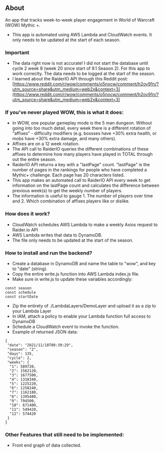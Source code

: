 ## About

An app that tracks week-to-week player engagement in World of Warcraft (WOW) Mythic +.

- This app is automated using AWS Lambda and CloudWatch events. It only needs to be updated at the start of each season.

### Important

- The data right now is not accurate! I did not start the database until cycle 2 week 8 (week 20 since start of 9.1 Season 2). For this app to work correclty. The data needs to be logged at the start of the season.
- I learned about the RaiderIO API through this Reddit post: [https://www.reddit.com/r/wow/comments/o5nocw/comment/h2ov91n/?utm_source=share&utm_medium=web2x&context=3](https://www.reddit.com/r/wow/comments/o5nocw/comment/h2ov91n/?utm_source=share&utm_medium=web2x&context=3)

### If you've never played WOW, this is what it does:

- In WOW, one popular gameplay mode is the 5 man dungeon. Without going into too much detail, every week there is a different rotation of "affixes" - difficulty modifiers (e.g. bossses have +30% extra health, or mobs have +30% extra damage, and many others).
- Affixes are on a 12 week rotation.
- The API call to RaiderIO queries the different combinations of these affixes to determine how many players have played in TOTAL through out the entire season.
- RaiderIO API returns a key with a "lastPage" count. "lastPage" is the number of pages in the rankings for people who have completed a Mythic+ challenge. Each page has 20 characters listed.
- This app makes an automated call to RaiderIO API every week to get information on the lastPage count and calculates the difference between previous week(s) to get the weekly number of players.
- The information is useful to gauge 1. The number of players over time and 2. Which combination of affixes players like or dislike.

### How does it work?

- CloudWatch schedules AWS Lambda to make a weekly Axios request to Raider.io API
- AWS Lambda writes that data to DynamoDB.
- The file only needs to be updated at the start of the season.

### How to install and run the backend?

- Create a database in DynamoDB and name the table to "wow", and key to "date" (string).
- Copy the entire write.js function into AWS Lambda index.js file.
- Make sure in write.js to update these variables accordingly:

`const season`<br/>
`const schedule`<br/>
`const startDate`<br/>

- Zip the entirety of ./LambdaLayers/DemoLayer and upload it as a zip to your Lambda Layer
- In IAM, attach a policy to enable your Lambda function full access to DynamoDB
- Schedule a CloudWatch event to invoke the function.
- Example of returned JSON data:

```
{
 "date": "2021/11/18T00:39:29",
 "season": "2",
 "days": 135,
 "cycle": 2,
 "weeks": {
  "1": 589720,
  "2": 1562120,
  "3": 1677500,
  "4": 1318340,
  "5": 1225220,
  "6": 1258240,
  "7": 1162180,
  "8": 1395480,
  "9": 794500,
  "10": 671400,
  "11": 549420,
  "12": 574420
 }
}
```

### Other Features that still need to be implemented:

- Front end graph of data collected.

